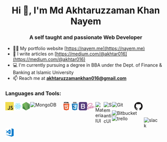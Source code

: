 <h1 align="center">Hi 👋, I'm Md Akhtaruzzaman Khan Nayem</h1>
<h3 align="center">A self taught and passionate Web Developer</h3>

- 👨‍💻 My portfolio website [https://nayem.me](https://nayem.me)
- 📝 I write articles on [https://medium.com/@akhtar016](https://medium.com/@akhtar016)
- 💻 I'm currently pursuing a degree in BBA under the Dept. of Finance & Banking at Islamic University
- 📫 Reach me at **akhtaruzzamankhan016@gmail.com**



### Languages and Tools:
[<img align="left" alt="JavaScript" width="26px" src="https://raw.githubusercontent.com/github/explore/master/topics/javascript/javascript.png" />](https://www.javascript.com/)
[<img align="left" alt="ReactJs" width="26px" src="https://raw.githubusercontent.com/github/explore/master/topics/react/react.png" />](https://reactjs.org/)
[<img align="left" alt="Node.js" width="26px" src="https://raw.githubusercontent.com/github/explore/master/topics/nodejs/nodejs.png" />](https://nodejs.org/en/) 
[<img align="left" alt="MongoDB" width="100px" src="https://webassets.mongodb.com/_com_assets/cms/MongoDB_Logo_FullColorBlack_RGB-4td3yuxzjs.png" />](https://www.mongodb.com/)

[<img align="left" alt="HTML5" width="26px" src="https://raw.githubusercontent.com/github/explore/master/topics/html/html.png" />](https://www.w3.org/html/)
[<img align="left" alt="CSS3" width="26px" src="https://raw.githubusercontent.com/github/explore/master/topics/css/css.png" />](https://www.w3.org/Style/CSS/Overview.en.html)
[<img align="left" alt="Bootstrap" width="26px" src="https://raw.githubusercontent.com/github/explore/master/topics/bootstrap/bootstrap.png" />](https://getbootstrap.com/)
[<img align="left" alt="Sass" width="26px" src="https://raw.githubusercontent.com/github/explore/master/topics/sass/sass.png" />](https://sass-lang.com/)

[<img align="left" alt="MaterialUI" width="26px" src="https://cdn.jsdelivr.net/npm/simple-icons@3.6.0/icons/material-ui.svg" />](https://material-ui.com/) 
[<img align="left" alt="SemanticUI" width="26px" src="https://semantic-ui.com/images/logo.png" />](https://semantic-ui.com/) 

[<img align="left" alt="Git" width="70px" src="https://git-scm.com/images/logo@2x.png" />](https://git-scm.com/)
[<img align="left" alt="GitHub" width="26px" src="https://raw.githubusercontent.com/github/explore/master/topics/github/github.png" />](https://github.com/)
[<img align="left" alt="Bitbucket" width="100px" src="https://wac-cdn.atlassian.com/dam/jcr:c942540c-53ae-4357-bffa-ed37739d71b0/bitbucket-atlassian-logo.svg?cdnVersion=1246" />](https://bitbucket.org/)

[<img align="left" alt="trello" width="100px" src="https://d2k1ftgv7pobq7.cloudfront.net/meta/u/res/images/brand-assets/Logos/0099ec3754bf473d2bbf317204ab6fea/trello-logo-blue.png" />](https://trello.com/)
<br />
<br />

<!--[<img align="left" alt="jira" width="100px" src="https://wac-cdn.atlassian.com/dam/jcr:e348b562-4152-4cdc-8a55-3d297e509cc8/Jira%20Software-blue.svg?cdnVersion=1246" />](https://jira.atlassian.com/) -->
[<img align="left" alt="slack" width="50px" src="https://a.slack-edge.com/4a5c4/marketing/img/icons/icon_slack.svg" />](https://slack.com/intl/en-bd/)

[<img align="left" alt="Visual Studio Code" width="26px" src="https://raw.githubusercontent.com/github/explore/master/topics/visual-studio-code/visual-studio-code.png" />](https://code.visualstudio.com/)

<br />
<br />



<!--[<img align="left" alt="SQL" width="26px" src="https://raw.githubusercontent.com/github/explore/master/topics/sql/sql.png" />](https://nayem.me) -->
<!--[<img align="left" alt="Webstorm" width="26px" src="https://cdn.jsdelivr.net/npm/simple-icons@3.6.0/icons/webstorm.svg" />](https://nayem.me) -->
<!-- [<img align="left" alt="Gatsby" width="26px" src="https://raw.githubusercontent.com/github/explore/master/topics/gatsby/gatsby.png" />](https://nayem.me) -->
<!-- [<img align="left" alt="GraphQL" width="26px" src="https://raw.githubusercontent.com/github/explore/master/topics/graphql/graphql.png" />](https://nayem.me) -->
<!-- [<img align="left" alt="Deno" width="26px" src="https://raw.githubusercontent.com/github/explore/master/topics/deno/deno.png" />](https://nayem.me) -->
<!--[<img align="left" alt="MySQL" width="26px" src="https://raw.githubusercontent.com/github/explore/master/topics/mysql/mysql.png" />](https://nayem.me) -->
<!-- [<img align="left" alt="GitLab" width="26px" src="https://cdn.jsdelivr.net/npm/simple-icons@v3/icons/gitlab.svg" />](https://nayem.me)  -->
<!--[<img align="left" alt="Terminal" width="26px" src="https://raw.githubusercontent.com/github/explore/master/topics/terminal/terminal.png" />](https://nayem.me) -->
